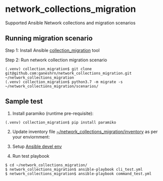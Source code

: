 # network_collections_migration
Supported Ansible Network collections and migration scenarios

Running migration scenario
--------------------------

Step 1:
Install Ansible [collection_migration](https://github.com/ansible-community/collection_migration) tool

Step 2:
Run network collection migration scenario
```console
(.venv) collection_migration$ git clone git@github.com:ganeshrn/network_collections_migration.git ~/network_collections_migration
(.venv) collection_migration$ python3.7 -m migrate -s ~/network_collections_migration/scenarios/
```


Sample test
-----------
1) Install paramiko (runtime pre-requisite):
```console
(.venv) collection_migration$ pip install paramiko
```
2) Update inventory file [\~/network_collections_migration/inventory](https://github.com/ganeshrn/network_collections_migration/blob/master/inventory) as per your enviornment: 

4) Setup [Ansible devel env](https://docs.ansible.com/ansible/latest/dev_guide/developing_modules_general.html#common-environment-setup)

3) Run test playbook
```console
$ cd ~/network_collections_migration/
$ network_collections_migration$ ansible-playbook cli_test.yml
$ network_collections_migration$ ansible-playbook command_test.yml
```
